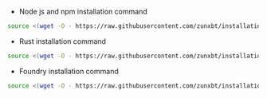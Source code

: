 - Node js and npm installation command
```bash
source <(wget -O - https://raw.githubusercontent.com/zunxbt/installation/main/node.sh)
```
- Rust installation command
```bash
source <(wget -O - https://raw.githubusercontent.com/zunxbt/installation/main/rust.sh)
```
- Foundry installation command
```bash
source <(wget -O - https://raw.githubusercontent.com/zunxbt/installation/main/foundry.sh)
```
